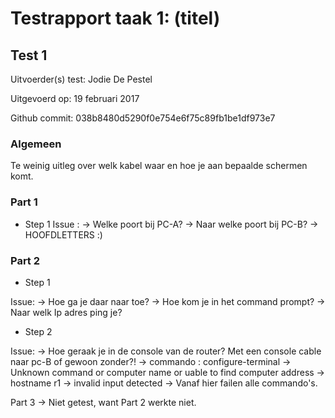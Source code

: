 # Testrapport taak 1: (titel)


## Test 1

Uitvoerder(s) test: Jodie De Pestel 

Uitgevoerd op: 19 februari 2017

Github commit:  038b8480d5290f0e754e6f75c89fb1be1df973e7

### Algemeen 
Te weinig uitleg over welk kabel waar en hoe je aan bepaalde schermen komt. 


### Part 1

* Step 1
Issue : 
-> Welke poort bij PC-A? 
-> Naar welke poort bij PC-B? 
-> HOOFDLETTERS :) 

### Part 2

* Step 1

Issue: 
-> Hoe ga je daar naar toe? 
-> Hoe kom je in het command prompt? 
-> Naar welk Ip adres ping je? 

* Step 2

Issue: 
-> Hoe geraak je in de console van de router? Met een console cable naar pc-B of gewoon zonder?! 
-> commando : configure-terminal -> Unknown command or computer name or uable to find computer address 
-> hostname r1 -> invalid input detected 
-> Vanaf hier failen alle commando's. 

Part 3
-> Niet getest, want Part 2 werkte niet. 
